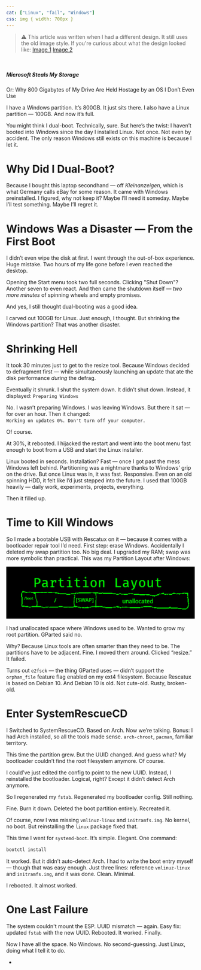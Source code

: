 ```yaml
---
cat: ["Linux", "fail", "Windows"]
css: img { width: 700px }
---
```

> ⚠️ This article was written when I had a different design. It still uses the old image style. If you're curious about what the design looked like: [Image 1](https://cloud.fiosproject.de/legacyblog1.png)  [Image 2](https://cloud.fiosproject.de/legacyblog2.png)  
<br>

##### Microsoft Steals My Storage
Or: Why 800 Gigabytes of My Drive Are Held Hostage by an OS I Don’t Even Use

I have a Windows partition. It’s 800GB. It just sits there. I also have a Linux partition — 100GB. And now it’s full.

You might think I dual-boot. Technically, sure. But here’s the twist: I haven’t booted into Windows since the day I installed Linux. Not once. Not even by accident. The only reason Windows still exists on this machine is because I let it.
# Why Did I Dual-Boot?
Because I bought this laptop secondhand — off _Kleinanzeigen_, which is what Germany calls eBay for some reason. It came with Windows preinstalled. I figured, why not keep it? Maybe I’ll need it someday. Maybe I’ll test something. Maybe I’ll regret it.
# Windows Was a Disaster — From the First Boot
I didn’t even wipe the disk at first. I went through the out-of-box experience. Huge mistake. Two hours of my life gone before I even reached the desktop.

Opening the Start menu took two full seconds. Clicking "Shut Down"? Another seven to even react. And then came the shutdown itself — _two more minutes_ of spinning wheels and empty promises.

And yes, I still thought dual-booting was a good idea.

I carved out 100GB for Linux. Just enough, I thought. But shrinking the Windows partition? That was another disaster.
# Shrinking Hell
It took 30 minutes just to get to the resize tool. Because Windows decided to defragment first — while simultaneously launching an update that ate the disk performance _during_ the defrag.

Eventually it shrunk. I shut the system down. It didn’t shut down. Instead, it displayed: `Preparing Windows`

No. I wasn’t preparing Windows. I was leaving Windows. But there it sat — for over an hour. Then it changed:  
`Working on updates 0%. Don't turn off your computer.`

Of course.

At 30%, it rebooted. I hijacked the restart and went into the boot menu fast enough to boot from a USB and start the Linux installer.

Linux booted in seconds. Installation? Fast — once I got past the mess Windows left behind. Partitioning was a nightmare thanks to Windows’ grip on the drive. But once Linux was in, it was fast. Responsive. Even on an old spinning HDD, it felt like I’d just stepped into the future. I used that 100GB heavily — daily work, experiments, projects, everything.

Then it filled up.
# Time to Kill Windows
So I made a bootable USB with Rescatux on it — because it comes with a bootloader repair tool I’d need. First step: erase Windows. Accidentally I deleted my swap partition too. No big deal. I upgraded my RAM; swap was more symbolic than practical.
This was my Partition Layout after Windows:

![](/files/partitions.png)

I had unallocated space where Windows used to be. Wanted to grow my root partition. GParted said no.

Why? Because Linux tools are often smarter than they need to be. The partitions have to be adjacent. Fine. I moved them around. Clicked “resize.” It failed.

Turns out `e2fsck` — the thing GParted uses — didn’t support the `orphan_file` feature flag enabled on my ext4 filesystem. Because Rescatux is based on Debian 10. And Debian 10 is old. Not cute-old. Rusty, broken-old.
# Enter SystemRescueCD
I Switched to SystemRescueCD. Based on Arch. Now we’re talking. Bonus: I had Arch installed, so all the tools made sense. `arch-chroot`, `pacman`, familiar territory.

This time the partition grew. But the UUID changed. And guess what? My bootloader couldn’t find the root filesystem anymore. Of course.

I could’ve just edited the config to point to the new UUID. Instead, I reinstalled the bootloader. Logical, right? Except it didn’t detect Arch anymore.

So I regenerated my `fstab`. Regenerated my bootloader config. Still nothing.

Fine. Burn it down. Deleted the boot partition entirely. Recreated it.

Of course, now I was missing `vmlinuz-linux` and `initramfs.img`. No kernel, no boot. But reinstalling the `linux` package fixed that.

This time I went for `systemd-boot`. It’s simple. Elegant. One command:
```bash
bootctl install
```
It worked. But it didn’t auto-detect Arch. I had to write the boot entry myself — though that was easy enough. Just three lines: reference `vmlinuz-linux` and `initramfs.img`, and it was done. Clean. Minimal.

I rebooted. It almost worked.
# One Last Failure
The system couldn't mount the ESP. UUID mismatch — again. Easy fix: updated `fstab` with the new UUID. Rebooted. It worked. Finally.

Now I have all the space. No Windows. No second-guessing. Just Linux, doing what I tell it to do.



















-
